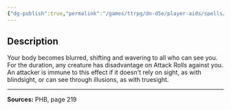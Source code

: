 ```yaml
---
{"dg-publish":true,"permalink":"/games/ttrpg/dn-d5e/player-aids/spells/level-2/blur/","tags":["TTRPG/DND/5e","verbal","concentration"]}
---
```



## Description
Your body becomes blurred, shifting and wavering to all who can see you.
For the duration, any creature has disadvantage on Attack Rolls against you.
An attacker is immune to this effect if it doesn't rely on sight, as with blindsight, or can see through illusions, as with truesight.

---

**Sources:** PHB, page 219
